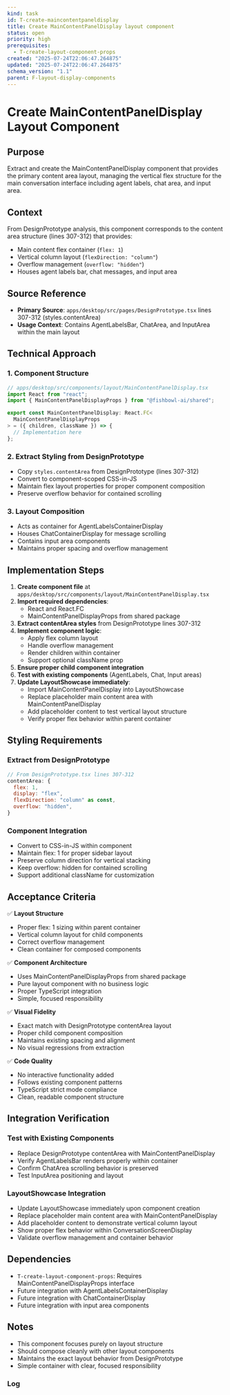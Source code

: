 ```yaml
---
kind: task
id: T-create-maincontentpaneldisplay
title: Create MainContentPanelDisplay layout component
status: open
priority: high
prerequisites:
  - T-create-layout-component-props
created: "2025-07-24T22:06:47.264875"
updated: "2025-07-24T22:06:47.264875"
schema_version: "1.1"
parent: F-layout-display-components
---
```


# Create MainContentPanelDisplay Layout Component

## Purpose

Extract and create the MainContentPanelDisplay component that provides the primary content area layout, managing the vertical flex structure for the main conversation interface including agent labels, chat area, and input area.

## Context

From DesignPrototype analysis, this component corresponds to the content area structure (lines 307-312) that provides:

- Main content flex container (`flex: 1`)
- Vertical column layout (`flexDirection: "column"`)
- Overflow management (`overflow: "hidden"`)
- Houses agent labels bar, chat messages, and input area

## Source Reference

- **Primary Source**: `apps/desktop/src/pages/DesignPrototype.tsx` lines 307-312 (styles.contentArea)
- **Usage Context**: Contains AgentLabelsBar, ChatArea, and InputArea within the main layout

## Technical Approach

### 1. Component Structure

```typescript
// apps/desktop/src/components/layout/MainContentPanelDisplay.tsx
import React from "react";
import { MainContentPanelDisplayProps } from "@fishbowl-ai/shared";

export const MainContentPanelDisplay: React.FC<
  MainContentPanelDisplayProps
> = ({ children, className }) => {
  // Implementation here
};
```

### 2. Extract Styling from DesignPrototype

- Copy `styles.contentArea` from DesignPrototype (lines 307-312)
- Convert to component-scoped CSS-in-JS
- Maintain flex layout properties for proper component composition
- Preserve overflow behavior for contained scrolling

### 3. Layout Composition

- Acts as container for AgentLabelsContainerDisplay
- Houses ChatContainerDisplay for message scrolling
- Contains input area components
- Maintains proper spacing and overflow management

## Implementation Steps

1. **Create component file** at `apps/desktop/src/components/layout/MainContentPanelDisplay.tsx`
2. **Import required dependencies**:
   - React and React.FC
   - MainContentPanelDisplayProps from shared package
3. **Extract contentArea styles** from DesignPrototype lines 307-312
4. **Implement component logic**:
   - Apply flex column layout
   - Handle overflow management
   - Render children within container
   - Support optional className prop
5. **Ensure proper child component integration**
6. **Test with existing components** (AgentLabels, Chat, Input areas)
7. **Update LayoutShowcase immediately**:
   - Import MainContentPanelDisplay into LayoutShowcase
   - Replace placeholder main content area with MainContentPanelDisplay
   - Add placeholder content to test vertical layout structure
   - Verify proper flex behavior within parent container

## Styling Requirements

### Extract from DesignPrototype

```javascript
// From DesignPrototype.tsx lines 307-312
contentArea: {
  flex: 1,
  display: "flex",
  flexDirection: "column" as const,
  overflow: "hidden",
}
```

### Component Integration

- Convert to CSS-in-JS within component
- Maintain flex: 1 for proper sidebar layout
- Preserve column direction for vertical stacking
- Keep overflow: hidden for contained scrolling
- Support additional className for customization

## Acceptance Criteria

✅ **Layout Structure**

- Proper flex: 1 sizing within parent container
- Vertical column layout for child components
- Correct overflow management
- Clean container for composed components

✅ **Component Architecture**

- Uses MainContentPanelDisplayProps from shared package
- Pure layout component with no business logic
- Proper TypeScript integration
- Simple, focused responsibility

✅ **Visual Fidelity**

- Exact match with DesignPrototype contentArea layout
- Proper child component composition
- Maintains existing spacing and alignment
- No visual regressions from extraction

✅ **Code Quality**

- No interactive functionality added
- Follows existing component patterns
- TypeScript strict mode compliance
- Clean, readable component structure

## Integration Verification

### Test with Existing Components

- Replace DesignPrototype contentArea with MainContentPanelDisplay
- Verify AgentLabelsBar renders properly within container
- Confirm ChatArea scrolling behavior is preserved
- Test InputArea positioning and layout

### LayoutShowcase Integration

- Update LayoutShowcase immediately upon component creation
- Replace placeholder main content area with MainContentPanelDisplay
- Add placeholder content to demonstrate vertical column layout
- Show proper flex behavior within ConversationScreenDisplay
- Validate overflow management and container behavior

## Dependencies

- `T-create-layout-component-props`: Requires MainContentPanelDisplayProps interface
- Future integration with AgentLabelsContainerDisplay
- Future integration with ChatContainerDisplay
- Future integration with input area components

## Notes

- This component focuses purely on layout structure
- Should compose cleanly with other layout components
- Maintains the exact layout behavior from DesignPrototype
- Simple container with clear, focused responsibility

### Log
